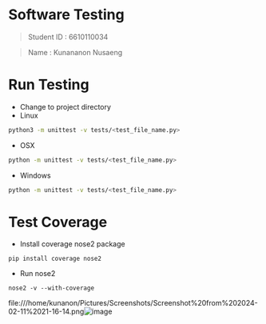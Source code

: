 # Software Testing

>Student ID : 6610110034 

>Name : Kunananon Nusaeng



# Run Testing
- Change to project directory
- Linux
``` bash
python3 -m unittest -v tests/<test_file_name.py>
```
- OSX
``` bash
python -m unittest -v tests/<test_file_name.py>
```
- Windows
``` bash
python -m unittest -v tests/<test_file_name.py>
```
# Test Coverage
- Install coverage nose2 package
``` 
pip install coverage nose2
```
- Run nose2
``` 
nose2 -v --with-coverage
```
file:///home/kunanon/Pictures/Screenshots/Screenshot%20from%202024-02-11%2021-16-14.png![image](https://github.com/kanjicool/Software-Testing/assets/144304593/ead69b28-0641-421a-ba28-91d4b847d216)
